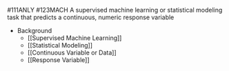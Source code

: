 #111ANLY #123MACH 
A supervised machine learning or statistical modeling task that predicts a continuous, numeric response variable

- Background
	- [[Supervised Machine Learning]]
	- [[Statistical Modeling]]
	- [[Continuous Variable or Data]]
	- [[Response Variable]]